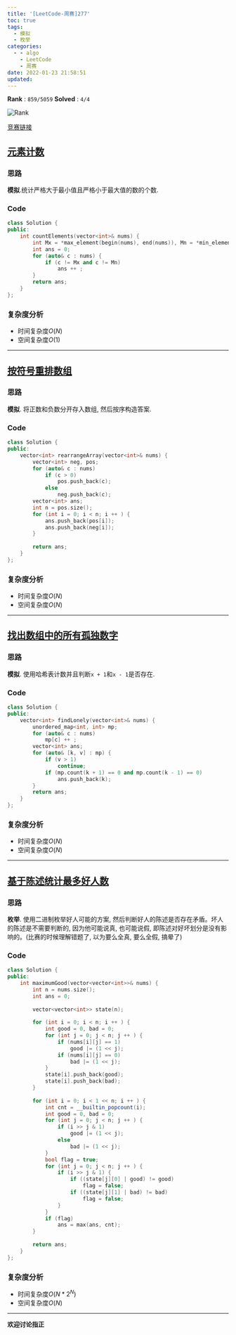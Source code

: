 ```yaml
---
title: '[LeetCode-周赛]277'
toc: true
tags:
  - 模拟
  - 枚举
categories:
  - - algo
    - LeetCode
    - 周赛
date: 2022-01-23 21:58:51
updated:
---
```


**Rank** : `859/5059`
**Solved** : `4/4`

![Rank](https://cdn.jsdelivr.net/gh/CsJsss/CsJsss.github.io@hexo/themes/icarus/source/img/2022/1/LeetCode第277场周赛.png)

[竞赛链接](https://leetcode-cn.com/contest/weekly-contest-277/)

<!--more-->

## [元素计数](https://leetcode-cn.com/contest/weekly-contest-277/problems/count-elements-with-strictly-smaller-and-greater-elements/) 

### 思路

**模拟**.统计严格大于最小值且严格小于最大值的数的个数.

### Code

```cpp
class Solution {
public:
    int countElements(vector<int>& nums) {
        int Mx = *max_element(begin(nums), end(nums)), Mn = *min_element(begin(nums), end(nums));
        int ans = 0;
        for (auto& c : nums) {
            if (c != Mx and c != Mn)
                ans ++ ;
        }
        return ans;
    }
};
```

### 复杂度分析

- 时间复杂度$O(N)$
- 空间复杂度$O(1)$
----

## [按符号重排数组](https://leetcode-cn.com/contest/weekly-contest-277/problems/rearrange-array-elements-by-sign/)

### 思路

**模拟**. 将正数和负数分开存入数组, 然后按序构造答案.

### Code

```cpp
class Solution {
public:
    vector<int> rearrangeArray(vector<int>& nums) {
        vector<int> neg, pos;
        for (auto& c : nums)
            if (c > 0)
                pos.push_back(c);
            else
                neg.push_back(c);
        vector<int> ans;
        int n = pos.size();
        for (int i = 0; i < n; i ++ ) {
            ans.push_back(pos[i]);
            ans.push_back(neg[i]);
        }
        
        return ans;
    }
};
```

### 复杂度分析

- 时间复杂度$O(N)$
- 空间复杂度$O(N)$
----

## [找出数组中的所有孤独数字](https://leetcode-cn.com/contest/weekly-contest-277/problems/find-all-lonely-numbers-in-the-array/)

### 思路

**模拟**. 使用哈希表计数并且判断`x + 1`和`x - 1`是否存在.

### Code

```cpp
class Solution {
public:
    vector<int> findLonely(vector<int>& nums) {
        unordered_map<int, int> mp;
        for (auto& c : nums)
            mp[c] ++ ;
        vector<int> ans;
        for (auto& [k, v] : mp) {
            if (v > 1)
                continue;
            if (mp.count(k + 1) == 0 and mp.count(k - 1) == 0)
                ans.push_back(k);
        }
        return ans;
    }
};
```

### 复杂度分析
- 时间复杂度$O(N)$
- 空间复杂度$O(N)$
----

## [基于陈述统计最多好人数](https://leetcode-cn.com/contest/weekly-contest-277/problems/maximum-good-people-based-on-statements/)

### 思路

**枚举**. 使用二进制枚举好人可能的方案, 然后判断好人的陈述是否存在矛盾。坏人的陈述是不需要判断的, 因为他可能说真, 也可能说假, 即陈述对好坏划分是没有影响的。(比赛的时候理解错题了, 以为要么全真, 要么全假, 搞晕了)

### Code

```cpp
class Solution {
public:
    int maximumGood(vector<vector<int>>& nums) {
        int n = nums.size();
        int ans = 0;
        
        vector<vector<int>> state(n);
        
        for (int i = 0; i < n; i ++ ) {
            int good = 0, bad = 0;
            for (int j = 0; j < n; j ++ ) {
                if (nums[i][j] == 1)
                    good |= (1 << j);
                if (nums[i][j] == 0)
                    bad |= (1 << j);
            }
            state[i].push_back(good);
            state[i].push_back(bad);
        }
        
        for (int i = 0; i < 1 << n; i ++ ) {
            int cnt = __builtin_popcount(i);
            int good = 0, bad = 0;
            for (int j = 0; j < n; j ++ ) {
                if (i >> j & 1)
                    good |= (1 << j);
                else
                    bad |= (1 << j);
            }
            bool flag = true;
            for (int j = 0; j < n; j ++ ) {
                if (i >> j & 1) {
                    if ((state[j][0] | good) != good)
                        flag = false;
                    if ((state[j][1] | bad) != bad)
                        flag = false;
                }
            }
            if (flag)
                ans = max(ans, cnt);
        }
        
        return ans;
    }
};
```


### 复杂度分析
- 时间复杂度$O(N * 2^N)$
- 空间复杂度$O(N)$

----
**欢迎讨论指正**